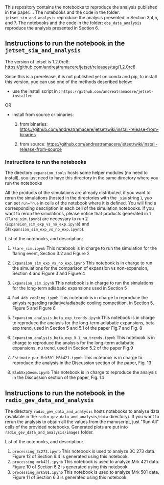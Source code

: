 

This repository contains the notebooks  to reproduce the analysis published in the paper....
The notebooks and the code in the folder: `jetset_sim_and_analysis` reproduce the analysis presented 
in Section 3,4,5, and 7.
The notebooks and the code in the folder: `obs_data_analysis` reproduce  the analysis presented 
in Section 6.


## Instructions to run the notebook in the `jetset_sim_and_analysis`
The version of jetset is 1.2.0rc8:
https://github.com/andreatramacere/jetset/releases/tag/1.2.0rc8

Since this is a prerelease, it is not published yet on conda and pip,
to install this version, yuo can use one of the methods described below:

- use the install script in : `https://github.com/andreatramacere/jetset-installer`

OR

- install from source or binaries:
    1) from binaries: https://github.com/andreatramacere/jetset/wiki/install-release-from-binaries

    2) from source: https://github.com/andreatramacere/jetset/wiki/install-release-from-source

### Instructions to run the notebooks


The directory `expansion_tools` hosts some helper modules (no need to install), you just need to have this directory in the same directory where you run the notebooks

All the  products of the simulations are already distributed, if  you want to  rerun the simulations (hosted in the directories with the `_sim` string ), yuo can set `run=True` in cells of the notebook where it is defined. You will find a corresponding description in each cell of  the simulation notebooks. If you want to rerun the simulations, please notice that products generated in 1 (`Flare_sim.ipynb`) are necessary to run 2  (`Expansion_sim_exp_vs_no_exp.ipynb`)  and 3(`Expansion_sim_exp_vs_no_exp.ipynb`).

List of the notebooks, and description:

1) `Flare_sim.ipynb` This notebook is in charge to run the simulation for the flaring event, Section 3.2 and Figure 2

2) `Expansion_sim_exp_vs_no_exp.ipynb` This notebook is in charge to run the simulations for the comparison of expansion vs non-expansion, Section 4 and Figure 3 and Figure 4

3) `Expansion_sim.ipynb` This notebook is in charge to run the simulations for
the long-term adiabatic expansions used in Section 5

4) `Rad_Adb_cooling.ipynb` This notebook is in charge to reproduce the anlysis regarding radiative/adiabatic cooling competition, in Section 5, Figure 5 and Figure 6

5) `Expansion_analysis_beta_exp_trends.ipynb` This notebook is in charge to reproduce the analysis for the long-term adiabatic expansions, beta exp trend, used in Section 5 and 5.1 of the paper Fig.7 and Fig. 8

6) `Expansion_analysis_beta_exp_0.1_nu_trends.ipynb` This notebook is in charge to reproduce the analysis for the long-term adiabatic expansions, nu trend, used in Section 5.2 of the paper Fig.9 

7) `Estimate_par_Mrk501_MRk421.ipynb`  This notebook is in charge to reproduce the analysis in the Discussion section of the paper, Fig. 13

7) `BlobExpGeom.ipynb`  This notebook is in charge to reproduce the analysis in the Discussion section of the paper, Fig. 14



## Instructions to run the notebook in the `radio_gev_data_and_analysis`

The directory `radio_gev_data_and_analysis` hosts notebooks to analyse data (available in the `radio_gev_data_and_analysis/data` directory). If you want to rerun the analysis to obtain all the values from the manuscript, just "Run All" cells of the provided notebooks. Generated plots are put into `radio_gev_data_and_analysis/images` folder.

List of the notebooks, and description:

1) `processing_3c273.ipynb` This notebook is used to analyze 3C 273 data. Figure 12 of Section 6.4 is generated using this notebook.  
2) `processing_mrk421.ipynb` This notebook is used to analyze Mrk 421 data. Figure 10 of Section 6.2 is generated using this notebook. 
3) `processing_mrk501.ipynb` This notebook is used to analyze Mrk 501 data. Figure 11 of Section 6.3 is generated using this notebook.